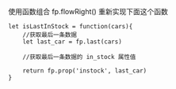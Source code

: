 使用函数组合 fp.flowRight() 重新实现下面这个函数

```
let isLastInStock = function(cars){
    //获取最后一条数据
    let last_car = fp.last(cars)

    //获取最后一条数据的 in_stock 属性值

    return fp.prop('instock', last_car)
}
```